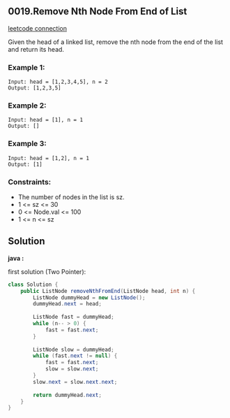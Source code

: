 ## 0019.Remove Nth Node From End of List

[leetcode connection](https://leetcode.com/problems/remove-nth-node-from-end-of-list/)

Given the head of a linked list, remove the nth node from the end of the list and return its head.

### Example 1:
```
Input: head = [1,2,3,4,5], n = 2
Output: [1,2,3,5]
```

### Example 2:
```
Input: head = [1], n = 1
Output: []
```

### Example 3:
```
Input: head = [1,2], n = 1
Output: [1]
```
 

### Constraints:

* The number of nodes in the list is sz.
* 1 <= sz <= 30
* 0 <= Node.val <= 100
* 1 <= n <= sz

## Solution

**java :**

first solution (Two Pointer):
```java
class Solution {
    public ListNode removeNthFromEnd(ListNode head, int n) {
        ListNode dummyHead = new ListNode();
        dummyHead.next = head;
        
        ListNode fast = dummyHead;
        while (n-- > 0) {
            fast = fast.next;
        }
        
        ListNode slow = dummyHead;
        while (fast.next != null) {
            fast = fast.next;
            slow = slow.next;
        }
        slow.next = slow.next.next;
        
        return dummyHead.next;
    }
}
```